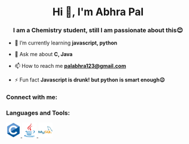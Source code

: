 <h1 align="center">Hi 👋, I'm Abhra Pal</h1>
<h3 align="center">I am a Chemistry student, still I am passionate about this😊</h3>

- 🌱 I’m currently learning **javascript, python**

- 💬 Ask me about **C, Java**

- 📫 How to reach me **palabhra123@gmail.com**

- ⚡ Fun fact **Javascript is drunk! but python is smart enough😉**

<h3 align="left">Connect with me:</h3>
<p align="left">
</p>

<h3 align="left">Languages and Tools:</h3>
<p align="left"> <a href="https://www.cprogramming.com/" target="_blank" rel="noreferrer"> <img src="https://raw.githubusercontent.com/devicons/devicon/master/icons/c/c-original.svg" alt="c" width="40" height="40"/> </a> <a href="https://www.java.com" target="_blank" rel="noreferrer"> <img src="https://raw.githubusercontent.com/devicons/devicon/master/icons/java/java-original.svg" alt="java" width="40" height="40"/> </a> <a href="https://www.mysql.com/" target="_blank" rel="noreferrer"> <img src="https://raw.githubusercontent.com/devicons/devicon/master/icons/mysql/mysql-original-wordmark.svg" alt="mysql" width="40" height="40"/> </a> </p>
